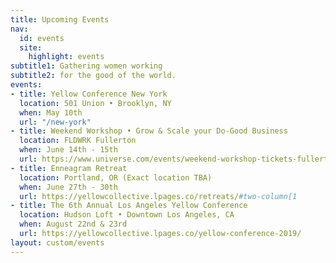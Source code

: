 ```yaml
---
title: Upcoming Events
nav:
  id: events
  site:
    highlight: events
subtitle1: Gathering women working
subtitle2: for the good of the world.
events:
- title: Yellow Conference New York
  location: 501 Union • Brooklyn, NY
  when: May 10th
  url: "/new-york"
- title: Weekend Workshop • Grow & Scale your Do-Good Business
  location: FLDWRK Fullerton
  when: June 14th - 15th
  url: https://www.universe.com/events/weekend-workshop-tickets-fullerton-WKN270
- title: Enneagram Retreat
  location: Portland, OR (Exact location TBA)
  when: June 27th - 30th
  url: https://yellowcollective.lpages.co/retreats/#two-column[1
- title: The 6th Annual Los Angeles Yellow Conference
  location: Hudson Loft • Downtown Los Angeles, CA
  when: August 22nd & 23rd
  url: https://yellowcollective.lpages.co/yellow-conference-2019/
layout: custom/events
---
```


